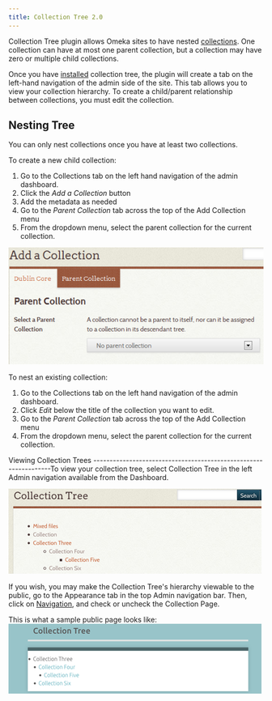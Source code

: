 ```yaml
---
title: Collection Tree 2.0
---
```

Collection Tree plugin allows Omeka sites to have nested [collections](../Managing_Collections_2.md). One collection can have at most one parent collection, but a collection may have zero or multiple child collections.

Once you have [installed](../Managing_Plugins_2.md) collection tree, the plugin will create a tab on the left-hand navigation of the admin side of the site. This tab allows you to view your collection hierarchy. To create a child/parent relationship between collections, you must edit the collection.

Nesting Tree
-------------------------------
You can only nest collections once you have at least two collections. 

To create a new child collection:
1. Go to the Collections tab on the left hand navigation of the admin dashboard. 
1. Click the *Add a Collection* button
1. Add the metadata as needed
1. Go to the *Parent Collection* tab across the top of the Add Collection menu
1. From the dropdown menu, select the parent collection for the current collection. 

![Collection tree parent.png](../doc_files/plugin_images/Collection_tree_parent.png)

To nest an existing collection:
1. Go to the Collections tab on the left hand navigation of the admin dashboard. 
1. Click *Edit* below the title of the collection you want to edit.
1. Go to the *Parent Collection* tab across the top of the Add Collection menu
1. From the dropdown menu, select the parent collection for the current collection. 

Viewing Collection Trees
-----------------------------------------------------------------To view your collection tree, select Collection Tree in the left Admin navigation available from the Dashboard.

![Collection tree hierarchy, seen on admin side](../doc_files/plugin_images/collectionTree_view.png)

If you wish, you may make the Collection Tree's hierarchy viewable to the public, go to the Appearance tab in the top Admin navigation bar. Then, click on [Navigation]((../Managing_Navigation_2.md)), and check or uncheck the Collection Page. 

This is what a sample public page looks like:
![Collection tree hierarchy, seen on public side](../doc_files/plugin_images/collectionTree_pubview.png)

